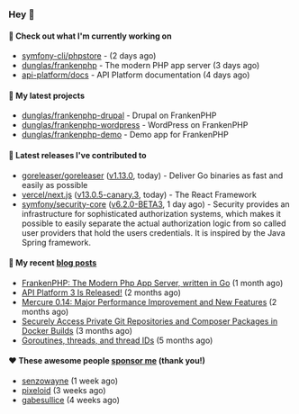 ### Hey 👋

#### 👷 Check out what I'm currently working on

- [symfony-cli/phpstore](https://github.com/symfony-cli/phpstore) -  (2 days ago)
- [dunglas/frankenphp](https://github.com/dunglas/frankenphp) - The modern PHP app server (3 days ago)
- [api-platform/docs](https://github.com/api-platform/docs) - API Platform documentation (4 days ago)

#### 🌱 My latest projects

- [dunglas/frankenphp-drupal](https://github.com/dunglas/frankenphp-drupal) - Drupal on FrankenPHP
- [dunglas/frankenphp-wordpress](https://github.com/dunglas/frankenphp-wordpress) - WordPress on FrankenPHP
- [dunglas/frankenphp-demo](https://github.com/dunglas/frankenphp-demo) - Demo app for FrankenPHP

#### 🔭 Latest releases I've contributed to

- [goreleaser/goreleaser](https://github.com/goreleaser/goreleaser) ([v1.13.0](https://github.com/goreleaser/goreleaser/releases/tag/v1.13.0), today) - Deliver Go binaries as fast and easily as possible
- [vercel/next.js](https://github.com/vercel/next.js) ([v13.0.5-canary.3](https://github.com/vercel/next.js/releases/tag/v13.0.5-canary.3), today) - The React Framework
- [symfony/security-core](https://github.com/symfony/security-core) ([v6.2.0-BETA3](https://github.com/symfony/security-core/releases/tag/v6.2.0-BETA3), 1 day ago) - Security provides an infrastructure for sophisticated authorization systems, which makes it possible to easily separate the actual authorization logic from so called user providers that hold the users credentials. It is inspired by the Java Spring framework.

#### 📜 My recent [blog posts](https://dunglas.fr)

- [FrankenPHP: The Modern Php App Server, written in Go](https://dunglas.dev/2022/10/frankenphp-the-modern-php-app-server-written-in-go/) (1 month ago)
- [API Platform 3 Is Released!](https://dunglas.dev/2022/09/api-platform-3-is-released/) (2 months ago)
- [Mercure 0.14: Major Performance Improvement and New Features](https://dunglas.dev/2022/09/mercure-0-14/) (2 months ago)
- [Securely Access Private Git Repositories and Composer Packages in Docker Builds](https://dunglas.dev/2022/08/securely-access-private-git-repositories-and-composer-packages-in-docker-builds/) (3 months ago)
- [Goroutines, threads, and thread IDs](https://dunglas.dev/2022/05/goroutines-threads-and-thread-ids/) (5 months ago)

#### ❤️ These awesome people [sponsor me](https://github.com/sponsors/dunglas) (thank you!)

- [senzowayne](https://github.com/senzowayne) (1 week ago)
- [pixeloid](https://github.com/pixeloid) (3 weeks ago)
- [gabesullice](https://github.com/gabesullice) (4 weeks ago)
